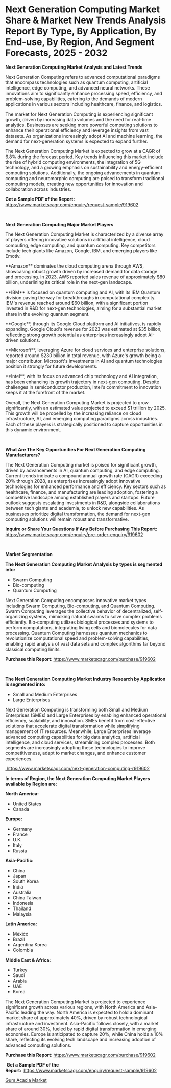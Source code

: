 <p><h1>Next Generation Computing Market Share & Market New Trends Analysis Report By Type, By Application, By End-use, By Region, And Segment Forecasts, 2025 - 2032</h1></p><p><strong>Next Generation Computing Market Analysis and Latest Trends</strong></p>
<p><p>Next Generation Computing refers to advanced computational paradigms that encompass technologies such as quantum computing, artificial intelligence, edge computing, and advanced neural networks. These innovations aim to significantly enhance processing speed, efficiency, and problem-solving capabilities, catering to the demands of modern applications in various sectors including healthcare, finance, and logistics.</p><p>The market for Next Generation Computing is experiencing significant growth, driven by increasing data volumes and the need for real-time analytics. Businesses are seeking more powerful computing solutions to enhance their operational efficiency and leverage insights from vast datasets. As organizations increasingly adopt AI and machine learning, the demand for next-generation systems is expected to expand further.</p><p>The Next Generation Computing Market is expected to grow at a CAGR of 6.8% during the forecast period. Key trends influencing this market include the rise of hybrid computing environments, the integration of 5G technology, and a growing emphasis on sustainability and energy-efficient computing solutions. Additionally, the ongoing advancements in quantum computing and neuromorphic computing are poised to transform traditional computing models, creating new opportunities for innovation and collaboration across industries.</p></p>
<p><strong>Get a Sample PDF of the Report:&nbsp;</strong> <a href="https://www.marketscagr.com/enquiry/request-sample/919602?utm_campaign=3135&utm_medium=2&utm_source=Github&utm_content=ia&utm_term=06032025&utm_id=next-generation-computing">https://www.marketscagr.com/enquiry/request-sample/919602</a></p>
<p>&nbsp;</p>
<p><strong>Next Generation Computing Major Market Players</strong></p>
<p><p>The Next Generation Computing Market is characterized by a diverse array of players offering innovative solutions in artificial intelligence, cloud computing, edge computing, and quantum computing. Key competitors include tech giants like Amazon, Google, IBM, and emerging players like Emotiv.</p><p>**Amazon** dominates the cloud computing arena through AWS, showcasing robust growth driven by increased demand for data storage and processing. In 2023, AWS reported sales revenue of approximately $80 billion, underlining its critical role in the next-gen landscape.</p><p>**IBM** is focused on quantum computing and AI, with its IBM Quantum division paving the way for breakthroughs in computational complexity. IBM's revenue reached around $60 billion, with a significant portion invested in R&D for next-gen technologies, aiming for a substantial market share in the evolving quantum segment.</p><p>**Google**, through its Google Cloud platform and AI initiatives, is rapidly expanding. Google Cloud's revenue for 2023 was estimated at $35 billion, reflecting strong growth potential as enterprises increasingly adopt AI-driven solutions.</p><p>**Microsoft**, leveraging Azure for cloud services and enterprise solutions, reported around $230 billion in total revenue, with Azure's growth being a major contributor. Microsoft's investments in AI and quantum technologies position it strongly for future developments.</p><p>**Intel**, with its focus on advanced chip technology and AI integration, has been enhancing its growth trajectory in next-gen computing. Despite challenges in semiconductor production, Intel's commitment to innovation keeps it at the forefront of the market.</p><p>Overall, the Next Generation Computing Market is projected to grow significantly, with an estimated value projected to exceed $1 trillion by 2025. This growth will be propelled by the increasing reliance on cloud infrastructure, AI, and emerging computing paradigms across industries. Each of these players is strategically positioned to capture opportunities in this dynamic environment.</p></p>
<p>&nbsp;</p>
<p><strong>What Are The Key Opportunities For Next Generation Computing Manufacturers?</strong></p>
<p><p>The Next Generation Computing market is poised for significant growth, driven by advancements in AI, quantum computing, and edge computing. Current trends indicate a compound annual growth rate (CAGR) exceeding 20% through 2028, as enterprises increasingly adopt innovative technologies for enhanced performance and efficiency. Key sectors such as healthcare, finance, and manufacturing are leading adoption, fostering a competitive landscape among established players and startups. Future outlook suggests escalating investments in R&D, alongside collaborations between tech giants and academia, to unlock new capabilities. As businesses prioritize digital transformation, the demand for next-gen computing solutions will remain robust and transformative.</p></p>
<p><strong>Inquire or Share Your Questions If Any Before Purchasing This Report:</strong> <a href="https://www.marketscagr.com/enquiry/pre-order-enquiry/919602?utm_campaign=3135&utm_medium=2&utm_source=Github&utm_content=ia&utm_term=06032025&utm_id=next-generation-computing">https://www.marketscagr.com/enquiry/pre-order-enquiry/919602</a></p>
<p>&nbsp;</p>
<p><strong>Market Segmentation</strong></p>
<p><strong>The Next Generation Computing Market Analysis by types is segmented into:</strong></p>
<p><ul><li>Swarm Computing</li><li>Bio-computing</li><li>Quantum Computing</li></ul></p>
<p><p>Next Generation Computing encompasses innovative market types including Swarm Computing, Bio-computing, and Quantum Computing. Swarm Computing leverages the collective behavior of decentralized, self-organizing systems, mimicking natural swarms to solve complex problems efficiently. Bio-computing utilizes biological processes and systems to perform computations, integrating living cells and biomolecules for data processing. Quantum Computing harnesses quantum mechanics to revolutionize computational speed and problem-solving capabilities, enabling rapid analysis of vast data sets and complex algorithms far beyond classical computing limits.</p></p>
<p><strong>Purchase this Report:&nbsp;</strong><a href="https://www.marketscagr.com/purchase/919602?utm_campaign=3135&utm_medium=2&utm_source=Github&utm_content=ia&utm_term=06032025&utm_id=next-generation-computing">https://www.marketscagr.com/purchase/919602</a></p>
<p>&nbsp;</p>
<p><strong>The Next Generation Computing Market Industry Research by Application is segmented into:</strong></p>
<p><ul><li>Small and Medium Enterprises</li><li>Large Enterprises</li></ul></p>
<p><p>Next Generation Computing is transforming both Small and Medium Enterprises (SMEs) and Large Enterprises by enabling enhanced operational efficiency, scalability, and innovation. SMEs benefit from cost-effective solutions that accelerate digital transformation while simplifying management of IT resources. Meanwhile, Large Enterprises leverage advanced computing capabilities for big data analytics, artificial intelligence, and cloud services, streamlining complex processes. Both segments are increasingly adopting these technologies to improve competitiveness, adapt to market changes, and enhance customer experiences.</p></p>
<p><a href="https://www.marketscagr.com/next-generation-computing-r919602?utm_campaign=3135&utm_medium=2&utm_source=Github&utm_content=ia&utm_term=06032025&utm_id=next-generation-computing">&nbsp;https://www.marketscagr.com/next-generation-computing-r919602</a></p>
<p><strong>In terms of Region, the Next Generation Computing Market Players available by Region are:</strong></p>
<p>
    <p> <strong> North America: </strong>
        <ul>
            <li>United States</li>
            <li>Canada</li>
        </ul>
        </p> 
    <p> <strong> Europe: </strong>
        <ul>
            <li>Germany</li>
            <li>France</li>
            <li>U.K.</li>
            <li>Italy</li>
            <li>Russia</li>
        </ul>
        </p> 
    <p> <strong> Asia-Pacific: </strong>
        <ul>
            <li>China</li>
            <li>Japan</li>
            <li>South Korea</li>
            <li>India</li>
            <li>Australia</li>
            <li>China Taiwan</li>
            <li>Indonesia</li>
            <li>Thailand</li>
            <li>Malaysia</li>
        </ul>
        </p> 
    <p> <strong> Latin America: </strong>
        <ul>
            <li>Mexico</li>
            <li>Brazil</li>
            <li>Argentina Korea</li>
            <li>Colombia</li>
        </ul>
        </p> 
    <p> <strong> Middle East & Africa: </strong>
        <ul>
            <li>Turkey</li>
            <li>Saudi</li>
            <li>Arabia</li>
            <li>UAE</li>
            <li>Korea</li>
        </ul>
    </p>
    </p>
<p><p>The Next Generation Computing Market is projected to experience significant growth across various regions, with North America and Asia-Pacific leading the way. North America is expected to hold a dominant market share of approximately 40%, driven by robust technological infrastructure and investment. Asia-Pacific follows closely, with a market share of around 30%, fueled by rapid digital transformation in emerging economies. Europe is anticipated to capture 20%, while China holds a 10% share, reflecting its evolving tech landscape and increasing adoption of advanced computing solutions.</p></p>
<p><strong>Purchase this Report: </strong><a href="https://www.marketscagr.com/purchase/919602?utm_campaign=3135&utm_medium=2&utm_source=Github&utm_content=ia&utm_term=06032025&utm_id=next-generation-computing">https://www.marketscagr.com/purchase/919602</a></p>
<p>&nbsp;<strong>Get a Sample PDF of the Report:&nbsp;&nbsp;</strong><a href="https://www.marketscagr.com/enquiry/request-sample/919602?utm_campaign=3135&utm_medium=2&utm_source=Github&utm_content=ia&utm_term=06032025&utm_id=next-generation-computing">https://www.marketscagr.com/enquiry/request-sample/919602</a></p>
<p><strong></strong></p>
<p><p><a href="https://github.com/awalinfucci/Market-Research-Report-List-1/blob/main/gum-acacia-market.md?utm_campaign=3135&utm_medium=2&utm_source=Github&utm_content=ia&utm_term=06032025&utm_id=next-generation-computing">Gum Acacia Market</a></p></p>